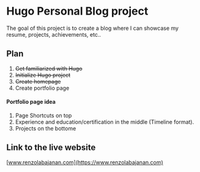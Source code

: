 # Hugo Personal Blog project

The goal of this project is to create a blog where I can showcase my resume, projects, achievements, etc..

## Plan

1. ~~Get familiarized with Hugo~~
2. ~~Initialize Hugo project~~
3. ~~Create homepage~~
4. Create portfolio page

#### Portfolio page idea
1. Page Shortcuts on top
2. Experience and education/certification in the middle (Timeline format).
3. Projects on the bottome

## Link to the live website

[www.renzolabajanan.com](https://www.renzolabajanan.com)

